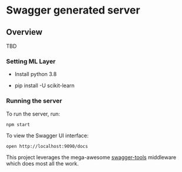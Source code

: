 # Swagger generated server

## Overview
TBD


### Setting ML Layer

* Install python 3.8

* pip install -U scikit-learn


### Running the server
To run the server, run:

```
npm start
```

To view the Swagger UI interface:

```
open http://localhost:9090/docs
```

This project leverages the mega-awesome [swagger-tools](https://github.com/apigee-127/swagger-tools) middleware which does most all the work.
